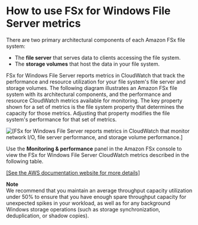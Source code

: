 # How to use FSx for Windows File Server metrics<a name="how_to_use_metrics"></a>

There are two primary architectural components of each Amazon FSx file system:
+ The **file server** that serves data to clients accessing the file system\.
+ The **storage volumes** that host the data in your file system\.

FSx for Windows File Server reports metrics in CloudWatch that track the performance and resource utilization for your file system's file server and storage volumes\. The following diagram illustrates an Amazon FSx file system with its architectural components, and the performance and resource CloudWatch metrics available for monitoring\. The key property shown for a set of metrics is the file system property that determines the capacity for those metrics\. Adjusting that property modifies the file system's performance for that set of metrics\.

![\[FSx for Windows File Server reports metrics in CloudWatch that monitor network I/O, file server performance, and storage volume performance.\]](http://docs.aws.amazon.com/fsx/latest/WindowsGuide/images/file-server-metrics-FSxW.png)

Use the **Monitoring & performance** panel in the Amazon FSx console to view the FSx for Windows File Server CloudWatch metrics described in the following table\.

[\[See the AWS documentation website for more details\]](http://docs.aws.amazon.com/fsx/latest/WindowsGuide/how_to_use_metrics.html)

**Note**  
We recommend that you maintain an average throughput capacity utilization under 50% to ensure that you have enough spare throughput capacity for unexpected spikes in your workload, as well as for any background Windows storage operations \(such as storage synchronization, deduplication, or shadow copies\)\.